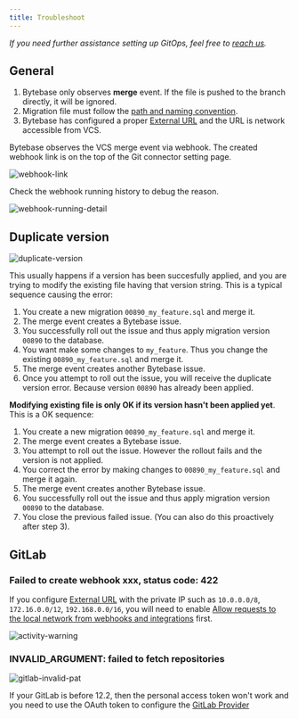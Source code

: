 ```yaml
---
title: Troubleshoot
---
```


_If you need further assistance setting up GitOps, feel free to [reach us](/docs/faq/#how-to-reach-us)._

## General

1. Bytebase only observes **merge** event. If the file is pushed to the branch directly, it will be ignored.
1. Migration file must follow the [path and naming convention](/docs/vcs-integration/create-migration-files/).
1. Bytebase has configured a proper [External URL](/docs/get-started/install/external-url) and the URL is network accessible from VCS.

Bytebase observes the VCS merge event via webhook. The created webhook link is on the top of the Git
connector setting page.

![webhook-link](/content/docs/vcs-integration/troubleshoot/webhook-link.webp)

Check the webhook running history to debug the reason.

![webhook-running-detail](/content/docs/vcs-integration/troubleshoot/webhook-running-detail.webp)

## Duplicate version

![duplicate-version](/content/docs/vcs-integration/troubleshoot/duplicate-version.webp)

This usually happens if a version has been succesfully applied, and you are trying to modify the existing file having that version string. This is a typical sequence causing the error:

1. You create a new migration `00890_my_feature.sql` and merge it.
1. The merge event creates a Bytebase issue.
1. You successfully roll out the issue and thus apply migration version `00890` to the database.
1. You want make some changes to `my_feature`. Thus you change the existing `00890_my_feature.sql` and merge it.
1. The merge event creates another Bytebase issue.
1. Once you attempt to roll out the issue, you will receive the duplicate version error. Because version `00890` has already been applied.

**Modifying existing file is only OK if its version hasn't been applied yet**. This is a OK sequence:

1. You create a new migration `00890_my_feature.sql` and merge it.
1. The merge event creates a Bytebase issue.
1. You attempt to roll out the issue. However the rollout fails and the version is not applied.
1. You correct the error by making changes to `00890_my_feature.sql` and merge it again.
1. The merge event creates another Bytebase issue.
1. You successfully roll out the issue and thus apply migration version `00890` to the database.
1. You close the previous failed issue. (You can also do this proactively after step 3).

## GitLab

### Failed to create webhook xxx, status code: 422

If you configure [External URL](/docs/get-started/install/external-url) with the private IP such as `10.0.0.0/8`, `172.16.0.0/12`, `192.168.0.0/16`, you will need to enable [Allow requests to the local network from webhooks and integrations](https://docs.gitlab.com/ee/security/webhooks.html#allow-outbound-requests-to-certain-ip-addresses-and-domains) first.

![activity-warning](/content/docs/vcs-integration/troubleshoot/gitlab-allow-internal-request.webp)

### INVALID_ARGUMENT: failed to fetch repositories

![gitlab-invalid-pat](/content/docs/vcs-integration/troubleshoot/gitlab-invalid-pat.webp)

If your GitLab is before 12.2, then the personal access token won't work and you need to use the OAuth
token to configure the [GitLab Provider](/docs/vcs-integration/add-git-provider/)
